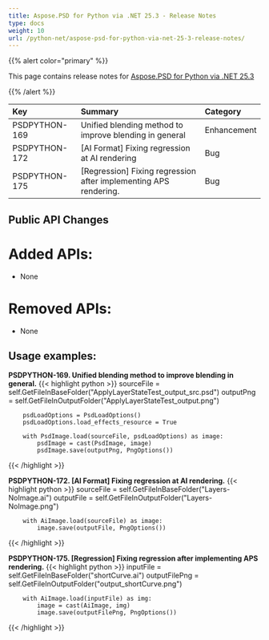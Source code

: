 ```yaml
---
title: Aspose.PSD for Python via .NET 25.3 - Release Notes
type: docs
weight: 10
url: /python-net/aspose-psd-for-python-via-net-25-3-release-notes/
---
```


{{% alert color="primary" %}}

This page contains release notes for [Aspose.PSD for Python via .NET 25.3](https://pypi.org/project/aspose-psd/)

{{% /alert %}}

| **Key**       | **Summary**                                                               | **Category** |
|:--------------|:------------------------------------------------------------------------------------------|:-------------|
| PSDPYTHON-169 | Unified blending method to improve blending in general                                    | Enhancement  |
| PSDPYTHON-172 | [AI Format] Fixing regression at AI rendering                                             | Bug      |
| PSDPYTHON-175 | [Regression] Fixing regression after implementing APS rendering.                          | Bug          |

## **Public API Changes**

# **Added APIs:**
- None

# **Removed APIs:**
- None


## **Usage examples:**

**PSDPYTHON-169. Unified blending method to improve blending in general.**
{{< highlight python >}}
        sourceFile = self.GetFileInBaseFolder("ApplyLayerStateTest_output_src.psd")
        outputPng = self.GetFileInOutputFolder("ApplyLayerStateTest_output.png")

        psdLoadOptions = PsdLoadOptions()
        psdLoadOptions.load_effects_resource = True

        with PsdImage.load(sourceFile, psdLoadOptions) as image:
            psdImage = cast(PsdImage, image)
            psdImage.save(outputPng, PngOptions())
{{< /highlight >}}

**PSDPYTHON-172. [AI Format] Fixing regression at AI rendering.**
{{< highlight python >}}
        sourceFile = self.GetFileInBaseFolder("Layers-NoImage.ai")
        outputFile = self.GetFileInOutputFolder("Layers-NoImage.png")

        with AiImage.load(sourceFile) as image:
            image.save(outputFile, PngOptions())
{{< /highlight >}}

**PSDPYTHON-175. [Regression] Fixing regression after implementing APS rendering.**
{{< highlight python >}}
        inputFile = self.GetFileInBaseFolder("shortCurve.ai")
        outputFilePng = self.GetFileInOutputFolder("output_shortCurve.png")

        with AiImage.load(inputFile) as img:
            image = cast(AiImage, img)
            image.save(outputFilePng, PngOptions())
{{< /highlight >}}